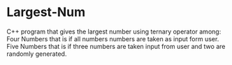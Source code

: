 # Largest-Num
C++ program that gives the largest number using ternary operator among:  Four Numbers that is if all numbers numbers are taken as input form user.  Five Numbers that is if three numbers are taken input from user and two are randomly generated.
